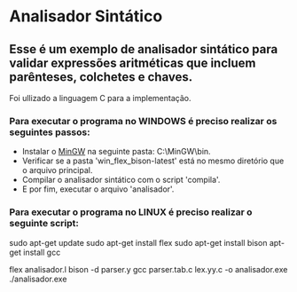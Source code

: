 # Analisador Sintático

## Esse é um exemplo de analisador sintático para validar expressões aritméticas que incluem parênteses, colchetes e chaves.
Foi ullizado a linguagem C para a implementação.

### Para executar o programa no WINDOWS é preciso realizar os seguintes passos:

* Instalar o [MinGW](http://www.mingw.org/) na seguinte pasta: C:\MinGW\bin.
* Verificar se a pasta 'win_flex_bison-latest' está no mesmo diretório que o arquivo principal.
* Compilar o analisador sintático com o script 'compila'.
* E por fim, executar o arquivo 'analisador'.

### Para executar o programa no LINUX é preciso realizar o seguinte script:

sudo apt-get update
sudo apt-get install flex
sudo apt-get install bison
apt-get install gcc

flex analisador.l
bison -d parser.y
gcc parser.tab.c lex.yy.c -o analisador.exe
./analisador.exe
 
